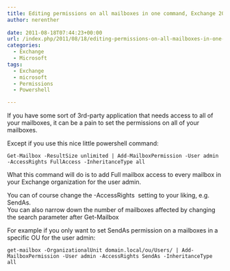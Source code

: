 ```yaml
---
title: Editing permissions on all mailboxes in one command, Exchange 2010/2007
author: nerenther
 
date: 2011-08-18T07:44:23+00:00
url: /index.php/2011/08/18/editing-permissions-on-all-mailboxes-in-one-command-exchange-20102007/
categories:
  - Exchange
  - Microsoft
tags:
  - Exchange
  - microsoft
  - Permissions
  - Powershell

---
```

If you have some sort of 3rd-party application that needs access to all of your mailboxes, it can be a pain to set the permissions on all of your mailboxes.

Except if you use this nice little powershell command:

 ```
 Get-Mailbox -ResultSize unlimited | Add-MailboxPermission -User admin -AccessRights FullAccess -InheritanceType all 
 ```

What this command will do is to add Full mailbox access to every mailbox in your Exchange organization for the user admin.

You can of course change the -AccessRights  setting to your liking, e.g. SendAs.  
You can also narrow down the number of mailboxes affected by changing the search parameter after Get-Mailbox

For example if you only want to set SendAs permission on a mailboxes in a specific OU for the user admin:

 ```
 get-mailbox -OrganizationalUnit domain.local/ou/Users/ | Add-MailboxPermission -User admin -AccessRights SendAs -InheritanceType all 
 ```
